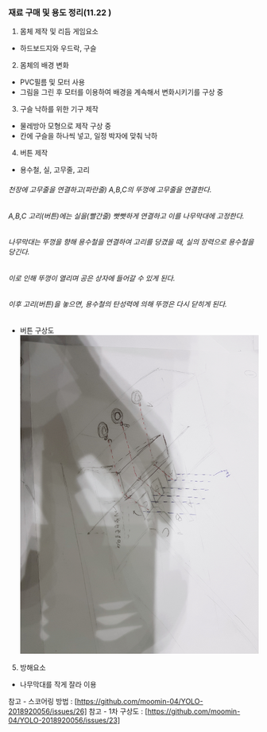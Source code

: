 ### 재료 구매 및 용도 정리(11.22 )
1. 몸체 제작 및 리듬 게임요소
- 하드보드지와 우드락, 구슬

2. 몸체의 배경 변화
- PVC필름 및 모터 사용
- 그림을 그린 후 모터를 이용하여 배경을 계속해서 변화시키기를 구상 중

3. 구슬 낙하를 위한 기구 제작
- 물레방아 모형으로 제작 구상 중
- 칸에 구슬을 하나씩 넣고, 일정 박자에 맞춰 낙하

4. 버튼 제작
- 용수철, 실, 고무줄, 고리
###### 천장에 고무줄을 연결하고(파란줄) A,B,C의 뚜껑에 고무줄을 연결한다.
###### A,B,C 고리(버튼)에는 실을(빨간줄) 빳빳하게 연결하고 이를 나무막대에 고정한다.
###### 나무막대는 뚜껑을 향해 용수철을 연결하여 고리를 당겼을 때, 실의 장력으로 용수철을 당긴다.
###### 이로 인해 뚜껑이 열리며 공은 상자에 들어갈 수 있게 된다.
###### 이후 고리(버튼)을 놓으면, 용수철의 탄성력에 의해 뚜껑은 다시 닫히게 된다.
- 버튼 구상도
![버튼 구상](./사진자료/1123.01.JPG)

5. 방해요소
- 나무막대를 작게 잘라 이용


참고 - 스코어링 방법 : [https://github.com/moomin-04/YOLO-2018920056/issues/26]
참고 - 1차 구상도 :
[https://github.com/moomin-04/YOLO-2018920056/issues/23]
